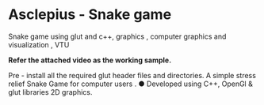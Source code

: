 # Asclepius - Snake game
Snake game using glut and c++, graphics , computer graphics and visualization , VTU

**Refer the attached video as the working sample.**

Pre - install all the required glut header files and directories.
 A simple stress relief Snake Game for computer users .
● Developed using C++, OpenGl & glut libraries 2D graphics.
